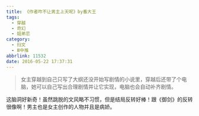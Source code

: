 ```yaml
---
title: 《作者咋不让男主上天呢》by番大王
tags:
  - 穿越
  - 奇幻
  - 姐弟恋
category:
  - 扫文
  - Ⅲ中推
abbrlink: 11532
date: 2016-05-22 17:37:31
---
```

<meta name="referrer" content="no-referrer" />

> 女主穿越到自己只写了大纲还没开始写剧情的小说里，穿越后还带了个电脑，她可以自己写出合理剧情并让它实现，电脑也会自动补齐剧情。

<!-- more -->

这脑洞好新奇！虽然跳脱的文风略不习惯，但是结局反转好棒！跟《御剑》的反转很像啊！男主也是女主创作的人物并且是病娇。